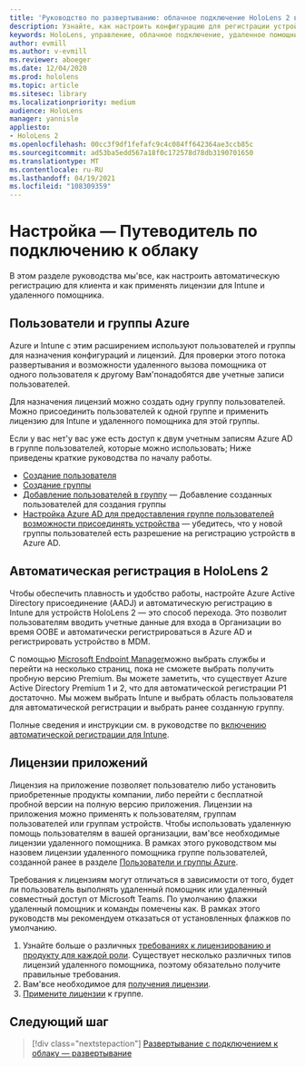 ```yaml
---
title: 'Руководство по развертыванию: облачное подключение HoloLens 2 в масштабе с помощью удаленного помощника — Настройка'
description: Узнайте, как настроить конфигурацию для регистрации устройств HoloLens через облачную подключенную сеть в масштабе с помощью удаленного помощника.
keywords: HoloLens, управление, облачное подключение, удаленное помощник, AAD, Azure AD, MDM, управление мобильными устройствами
author: evmill
ms.author: v-evmill
ms.reviewer: aboeger
ms.date: 12/04/2020
ms.prod: hololens
ms.topic: article
ms.sitesec: library
ms.localizationpriority: medium
audience: HoloLens
manager: yannisle
appliesto:
- HoloLens 2
ms.openlocfilehash: 00cc3f9df1fefafc9c4c084ff642364ae3ccb85c
ms.sourcegitcommit: ad53ba5edd567a18f0c172578d78db3190701650
ms.translationtype: MT
ms.contentlocale: ru-RU
ms.lasthandoff: 04/19/2021
ms.locfileid: "108309359"
---
```

# <a name="configure---cloud-connected-guide"></a>Настройка — Путеводитель по подключению к облаку

В этом разделе руководства мы&#39;все, как настроить автоматическую регистрацию для клиента и как применять лицензии для Intune и удаленного помощника.

## <a name="azure-users-and-groups"></a>Пользователи и группы Azure

Azure и Intune с этим расширением используют пользователей и группы для назначения конфигураций и лицензий. Для проверки этого потока развертывания и возможности удаленного вызова помощника от одного пользователя к другому Вам&#39;понадобятся две учетные записи пользователей.

Для назначения лицензий можно создать одну группу пользователей. Можно присоединить пользователей к одной группе и применить лицензию для Intune и удаленного помощника для этой группы.

Если у вас нет&#39;у вас уже есть доступ к двум учетным записям Azure AD в группе пользователей, которые можно использовать; Ниже приведены краткие руководства по началу работы.

- [Создание пользователя](https://docs.microsoft.com/mem/intune/fundamentals/quickstart-create-user)
- [Создание группы](https://docs.microsoft.com/mem/intune/fundamentals/quickstart-create-group)
- [Добавление пользователей в группу](https://docs.microsoft.com/azure/active-directory/fundamentals/active-directory-groups-members-azure-portal) — Добавление созданных пользователей для создания группы
- [Настройка Azure AD для предоставления группе пользователей возможности присоединять устройства](https://docs.microsoft.com/azure/active-directory/devices/azureadjoin-plan#configure-your-device-settings) — убедитесь, что у новой группы пользователей есть разрешение на регистрацию устройств в Azure AD.

## <a name="auto-enrollment-on-hololens-2"></a>Автоматическая регистрация в HoloLens 2

Чтобы обеспечить плавность и удобство работы, настройте Azure Active Directory присоединение (AADJ) и автоматическую регистрацию в Intune для устройств HoloLens 2 — это способ перехода. Это позволит пользователям вводить учетные данные для входа в Организации во время OOBE и автоматически регистрироваться в Azure AD и регистрировать устройство в MDM.

С помощью [Microsoft Endpoint Manager](https://endpoint.microsoft.com/#home)можно выбрать службы и перейти на несколько страниц, пока не сможете выбрать получить пробную версию Premium. Вы можете заметить, что существует Azure Active Directory Premium 1 и 2, что для автоматической регистрации P1 достаточно. Мы можем выбрать Intune и выбрать область пользователя для автоматической регистрации и выбрать ранее созданную группу.

Полные сведения и инструкции см. в руководстве по [включению автоматической регистрации для Intune](https://docs.microsoft.com/mem/intune/enrollment/quickstart-setup-auto-enrollment).

## <a name="application-licenses"></a>Лицензии приложений

Лицензия на приложение позволяет пользователю либо установить приобретенные продукты компании, либо перейти с бесплатной пробной версии на полную версию приложения. Лицензии на приложения можно применять к пользователям, группам пользователей или группам устройств. Чтобы использовать удаленную помощь пользователям в вашей организации, вам&#39;все необходимые лицензии удаленного помощника. В рамках этого руководством мы назовем лицензии удаленного помощника группе пользователей, созданной ранее в разделе [Пользователи и группы Azure](hololens2-cloud-connected-configure.md#azure-users-and-groups).

Требования к лицензиям могут отличаться в зависимости от того, будет ли пользователь выполнять удаленный помощник или удаленный совместный доступ от Microsoft Teams. По умолчанию флажки удаленный помощник и команды помечены как. В рамках этого руководств мы рекомендуем отказаться от установленных флажков по умолчанию.

1. Узнайте больше о различных [требованиях к лицензированию и продукту для каждой роли](https://docs.microsoft.com/dynamics365/mixed-reality/remote-assist/requirements#licensing-and-product-requirements-per-role). Существует несколько различных типов лицензий удаленного помощника, поэтому обязательно получите правильные требования.
2. Вам&#39;все необходимое для [получения лицензии](https://docs.microsoft.com/dynamics365/mixed-reality/remote-assist/buy-remote-assist).
3. [Примените лицензии](https://docs.microsoft.com/dynamics365/mixed-reality/remote-assist/deploy-remote-assist) к группе.

## <a name="next-step"></a>Следующий шаг

> [!div class="nextstepaction"]
> [Развертывание с подключением к облаку — развертывание](hololens2-cloud-connected-deploy.md)